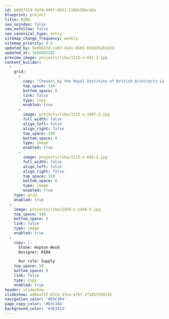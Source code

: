 ```yaml
---
id: b0d2f319-3df0-499f-9831-218dc58eca6a
blueprint: project
title: RIBA
seo_noindex: false
seo_nofollow: false
seo_canonical_type: entry
sitemap_change_frequency: weekly
sitemap_priority: 0.5
updated_by: 9a9b65fd-ca02-4a81-8501-83ab35a51e54
updated_at: 1666081282
preview_image: projects/riba/1123-x-842-2.jpg
content_builder:
  -
    grid:
      -
        copy: "Chosen\_by the Royal Institute of British Architects is an accolade in itself; in this instance to refurbish the floor in their new exhibition room using cherished honed Hopton Wood stone."
        top_space: 140
        bottom_space: 0
        link: false
        type: copy
        enabled: true
      -
        image: projects/riba/1123-x-1497-2.jpg
        full_width: false
        align_left: false
        align_right: false
        top_space: 140
        bottom_space: 0
        type: image
        enabled: true
      -
        image: projects/riba/1123-x-842-1.jpg
        full_width: false
        align_left: false
        align_right: false
        top_space: 320
        bottom_space: 0
        type: image
        enabled: true
    type: grid
    enabled: true
  -
    image: projects/riba/2560-x-1440-5.jpg
    top_space: 140
    bottom_space: 0
    link: false
    type: image
    enabled: true
  -
    copy: |-
      Stone: Hopton Wood
      Designer: RIBA

      Our role: Supply
    top_space: 50
    bottom_space: 0
    link: false
    type: copy
    enabled: true
header: slideshow
slideshow: ad9aaf1f-b7cb-47ea-af6f-2f285f209c41
navigation_color: '#D3C3B4'
page_copy_color: '#D3C3B4'
background_color: '#3E3433'
---
```


